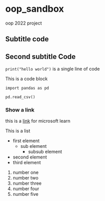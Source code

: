 # oop_sandbox
oop 2022 project
## Subtitle code
## Second subtitle Code
`print("hello world")`
is a single line of code

This is a code block
```
import pandas as pd

pd.read_csv()
```

### Show a link
this is a [link](https://docs.microsoft.com/en-us/learn/) for microsoft learn

This is a list 
- first element
    - sub element
        - subsub element
- second element
- third element

1. number one    
2. number two
3. number three
4. number four
5. number five
